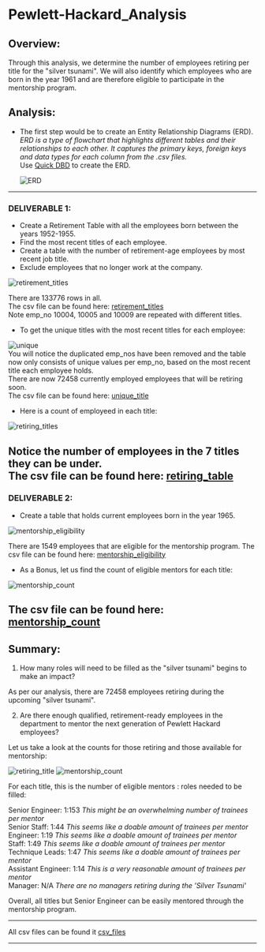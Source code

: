 # Pewlett-Hackard_Analysis

## Overview:  

Through this analysis, we determine the number of employees retiring per title for the "silver tsunami". We will also identify which employees who are born in the year 1961 and are therefore eligible to participate in the mentorship program.

## Analysis:  

* The first step would be to create an Entity Relationship Diagrams (ERD).  
_ERD is a type of flowchart that highlights different tables and their relationships to each other. It captures the primary keys, foreign keys and data types for each column from the .csv files._  
  Use [Quick DBD](http://quickdatabasediagrams.com/) to create the ERD.
  
  ![ERD](https://github.com/SoumyaAbraham/Pewlett-Hackard_Analysis/blob/main/Screenshots/EmployeeDB.png)
---

### DELIVERABLE 1:

   * Create a Retirement Table with all the employees born between the years 1952-1955.
   * Find the most recent titles of each employee.
   * Create a table with the number of retirement-age employees by most recent job title. 
   * Exclude employees that no longer work at the company.
    
   ![retirement_titles](https://github.com/SoumyaAbraham/Pewlett-Hackard_Analysis/blob/main/Screenshots/retirement_titles.png)   
   
   There are 133776 rows in all.  
   The csv file can be found here: [retirement_titles](https://github.com/SoumyaAbraham/Pewlett-Hackard_Analysis/blob/main/Data/retirement_titles.csv)  
   Note emp_no 10004, 10005 and 10009 are repeated with different titles.   
   
   * To get the unique titles with the most recent titles for each employee:  
    
   ![unique](https://github.com/SoumyaAbraham/Pewlett-Hackard_Analysis/blob/main/Screenshots/unique_titles.png)  
   You will notice the duplicated emp_nos have been removed and the table now only consists of  unique values per emp_no, based on the most recent title each employee holds.  
   There are now 72458 currently employed employees that will be retiring soon.  
   The csv file can be found here: [unique_title](https://github.com/SoumyaAbraham/Pewlett-Hackard_Analysis/blob/main/Data/unique_titles.csv)  
   
   * Here is a count of employeed in each title:
   
   ![retiring_titles](https://github.com/SoumyaAbraham/Pewlett-Hackard_Analysis/blob/main/Screenshots/retiring_titles.png)  
   
   
   Notice the number of employees in the 7 titles they can be under.  
   The csv file can be found here: [retiring_table](https://github.com/SoumyaAbraham/Pewlett-Hackard_Analysis/blob/main/Data/retiring_titles.csv)  
---

  ### DELIVERABLE 2:  
  
   * Create a table that holds current employees born in the year 1965.  
    
   ![mentorship_eligibility](https://github.com/SoumyaAbraham/Pewlett-Hackard_Analysis/blob/main/Screenshots/mentorship_eligibility.png)  
    
   There are 1549 employees that are eligible for the mentorship program. The csv file can be found here: [mentorship_eligibility](https://github.com/SoumyaAbraham/Pewlett-Hackard_Analysis/blob/main/Data/mentorship_eligibility.csv)   
   
   * As a Bonus, let us find the count of eligible mentors for each title:  
   
   ![mentorship_count](https://github.com/SoumyaAbraham/Pewlett-Hackard_Analysis/blob/main/Screenshots/mentorship_count.png)  
   
   The csv file can be found here: [mentorship_count](https://github.com/SoumyaAbraham/Pewlett-Hackard_Analysis/blob/main/Data/mentorship_count.csv)
---   
   
   ## Summary:  
   
   1. How many roles will need to be filled as the "silver tsunami" begins to make an impact?  
   
   As per our analysis, there are 72458 employees retiring during the upcoming "silver tsunami".   
   
   2. Are there enough qualified, retirement-ready employees in the department to mentor the next generation of Pewlett Hackard employees?
   
   Let us take a look at the counts for those retiring and those available for mentorship:  
   
   ![retiring_title](https://github.com/SoumyaAbraham/Pewlett-Hackard_Analysis/blob/main/Screenshots/retiring_count.png) ![mentorship_count](https://github.com/SoumyaAbraham/Pewlett-Hackard_Analysis/blob/main/Screenshots/eligibility_count.png)  
   
  For each title, this is the number of eligible mentors : roles needed to be filled:  
  
  Senior Engineer: 1:153  _This might be an overwhelming number of trainees per mentor_  
  Senior Staff: 1:44 _This seems like a doable amount of trainees per mentor_  
  Engineer: 1:19 _This seems like a doable amount of trainees per mentor_  
  Staff: 1:49 _This seems like a doable amount of trainees per mentor_  
  Technique Leads: 1:47 _This seems like a doable amount of trainees per mentor_  
  Assistant Engineer: 1:14 _This is a very reasonable amount of trainees per mentor_  
  Manager: N/A _There are no managers retiring during the 'Silver Tsunami'_  
  
  Overall, all titles but Senior Engineer can be easily mentored through the mentorship program.  
  
  ---
  
  All csv files can be found it [csv_files](https://github.com/SoumyaAbraham/Pewlett-Hackard_Analysis/tree/main/Data)
  
  ---
   
   
   
    
    
    
    
   
   
   
   
   

